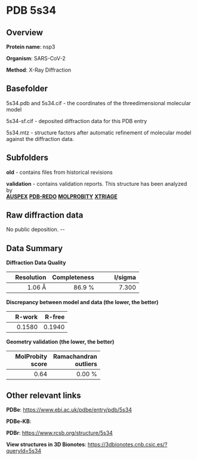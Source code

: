 # PDB 5s34

## Overview

**Protein name**: nsp3

**Organism**: SARS-CoV-2

**Method**: X-Ray Diffraction



## Basefolder

5s34.pdb and 5s34.cif - the coordinates of the threedimensional molecular model

5s34-sf.cif - deposited diffraction data for this PDB entry

5s34.mtz - structure factors after automatic refinement of molecular model against the diffraction data.

## Subfolders



**old** - contains files from historical revisions

**validation** - contains validation reports. This structure has been analyzed by <br>[**AUSPEX**](https://github.com/thorn-lab/coronavirus_structural_task_force/tree/master/pdb/nsp3/SARS-CoV-2/5s34/validation/auspex) [**PDB-REDO**](https://github.com/thorn-lab/coronavirus_structural_task_force/tree/master/pdb/nsp3/SARS-CoV-2/5s34/validation/pdb-redo) [**MOLPROBITY**](https://github.com/thorn-lab/coronavirus_structural_task_force/tree/master/pdb/nsp3/SARS-CoV-2/5s34/validation/molprobity) [**XTRIAGE**](https://github.com/thorn-lab/coronavirus_structural_task_force/blob/master/pdb/nsp3/SARS-CoV-2/5s34/validation/Xtriage_output.log)  



## Raw diffraction data

No public deposition. --<br> 

## Data Summary
**Diffraction Data Quality**

|   | Resolution | Completeness| I/sigma |
|---|-------------:|----------------:|--------------:|
|   |1.06 Å|86.9  %|<img width=50/>7.300|

**Discrepancy between model and data (the lower, the better)**

|   | **R-work**| **R-free**   
|---|-------------:|----------------:|           
||  0.1580|  0.1940|

**Geometry validation (the lower, the better)**

|   |**MolProbity<br>score**| **Ramachandran<br>outliers** 
|---|-------------:|----------------:|
||  0.64|  0.00 %|

 

 



## Other relevant links 
**PDBe**:  https://www.ebi.ac.uk/pdbe/entry/pdb/5s34

**PDBe-KB**:  
 
**PDBr**: https://www.rcsb.org/structure/5s34 

**View structures in 3D Bionotes**: https://3dbionotes.cnb.csic.es/?queryId=5s34

